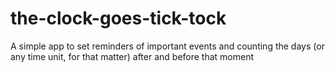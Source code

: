 # the-clock-goes-tick-tock
A simple app to set reminders of important events and counting the days (or any time unit, for that matter) after and before that moment
